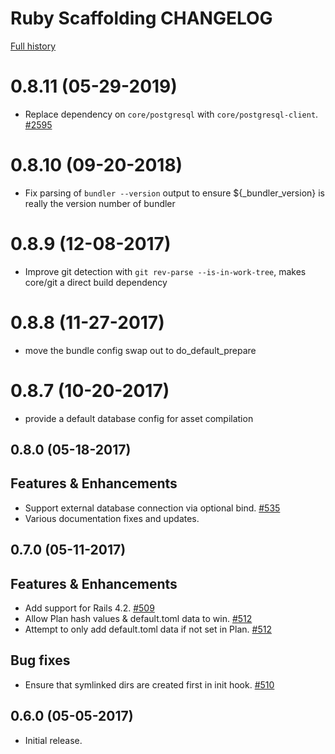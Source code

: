 # Ruby Scaffolding CHANGELOG

[Full history](https://github.com/habitat-sh/core-plans/commits/master/scaffolding-ruby)

# 0.8.11 (05-29-2019)

- Replace dependency on `core/postgresql` with `core/postgresql-client`. [\#2595](https://github.com/habitat-sh/core-plans/issues/2595)

# 0.8.10 (09-20-2018)

- Fix parsing of `bundler --version` output to ensure ${_bundler_version}
  is really the version number of bundler

# 0.8.9 (12-08-2017)

- Improve git detection with `git rev-parse --is-in-work-tree`, makes
  core/git a direct build dependency

# 0.8.8 (11-27-2017)
- move the bundle config swap out to do_default_prepare

# 0.8.7 (10-20-2017)
- provide a default database config for asset compilation

## 0.8.0 (05-18-2017)

## Features & Enhancements

- Support external database connection via optional bind. [\#535](https://github.com/habitat-sh/core-plans/pull/535)
- Various documentation fixes and updates.

## 0.7.0 (05-11-2017)

## Features & Enhancements

- Add support for Rails 4.2. [\#509](https://github.com/habitat-sh/core-plans/pull/509)
- Allow Plan hash values & default.toml data to win. [\#512](https://github.com/habitat-sh/core-plans/pull/512)
- Attempt to only add default.toml data if not set in Plan. [\#512](https://github.com/habitat-sh/core-plans/pull/512)

## Bug fixes

- Ensure that symlinked dirs are created first in init hook. [\#510](https://github.com/habitat-sh/core-plans/pull/510)

## 0.6.0 (05-05-2017)

- Initial release.
